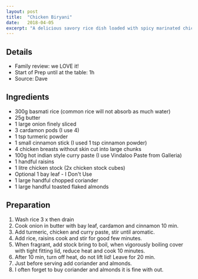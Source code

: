 ```yaml
---
layout: post
title:  "Chicken Biryani"
date:   2018-04-05
excerpt: "A delicious savory rice dish loaded with spicy marinated chicken"
---
```



## Details

* Family review: we LOVE it!
* Start of Prep until at the table: 1h
* Source: Dave

## Ingredients
* 300g basmati rice (common rice will not absorb as much water)
* 25g butter
* 1 large onion finely sliced
* 3 cardamon pods (I use 4)
* 1 tsp turmeric powder
* 1 small cinnamon stick (I used 1 tsp cinnamon powder)
* 4 chicken breasts without skin cut into large chunks
* 100g hot indian style curry paste (I use Vindaloo Paste from Galleria)
* 1 handful raisins
* 1 litre chicken stock (2x chicken stock cubes)
* Optional 1 bay leaf - I Don't Use
* 1 large handful chopped coriander
* 1 large handful toasted flaked almonds

## Preparation
1. Wash rice 3 x then drain
2. Cook onion in butter with bay leaf, cardamon and cinnamon 10 min.
3. Add turmeric, chicken and curry paste, stir until aromatic.
4. Add rice, raisins cook and stir for good few minutes.
5. When fragrant, add stock bring to boil, when vigorously boiling cover with tight fitting lid, reduce heat and cook 10 minutes.
6. After 10 min, turn off heat, do not lift lid! Leave for 20 min.
7. Just before serving add coriander and almonds.
8. I often forget to buy coriander and almonds it is fine with out.
